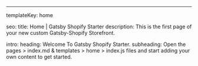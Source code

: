 ---

templateKey: home

seo:
  title: Home | Gatsby Shopify Starter
  description: This is the first page of your new custom Gatsby-Shopify Storefront.

intro:
  heading: Welcome To Gatsby Shopify Starter.
  subheading: Open the pages > index.md & templates > home > index.js files and start adding your own content to get started.
